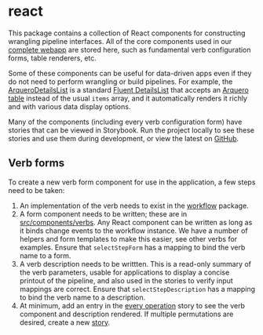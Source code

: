 # react

This package contains a collection of React components for constructing wrangling pipeline interfaces. All of the core components used in our [complete webapp](../webapp/) are stored here, such as fundamental verb configuration forms, table renderers, etc.

Some of these components can be useful for data-driven apps even if they do not need to perform wrangling or build pipelines. For example, the [ArqueroDetailsList](./docs/markdown/react.arquerodetailslistprops.md) is a standard [Fluent DetailsList](https://developer.microsoft.com/en-us/fluentui#/controls/web/detailslist) that accepts an [Arquero table](https://uwdata.github.io/arquero/api/table) instead of the usual `items` array, and it automatically renders it richly and with various data display options.

Many of the components (including every verb configuration form) have stories that can be viewed in Storybook. Run the project locally to see these stories and use them during development, or view the latest on [GitHub](https://microsoft.github.io/datashaper/storybook/).

## Verb forms

To create a new verb form component for use in the application, a few steps need to be taken:

1. An implementation of the verb needs to exist in the [workflow](../workflow/) package.
2. A form component needs to be written; these are in [src/components/verbs](./src/components/verbs/). Any React component can be written as long as it binds change events to the workflow instance. We have a number of helpers and form templates to make this easier, see other verbs for examples. Ensure that `selectStepForm` has a mapping to bind the verb name to a form.
3. A verb description needs to be writtten. This is a read-only summary of the verb parameters, usable for applications to display a concise printout of the pipeline, and also used in the stories to verify input mappings are correct. Ensure that `selectStepDescription` has a mapping to bind the verb name to a description.
4. At minimum, add an entry in the [every operation](./src/components/verbs/__tests__/specs/every-operation.json) story to see the verb component and description rendered. If multiple permutations are desired, create a new [story](./src/components/verbs/__tests__/).